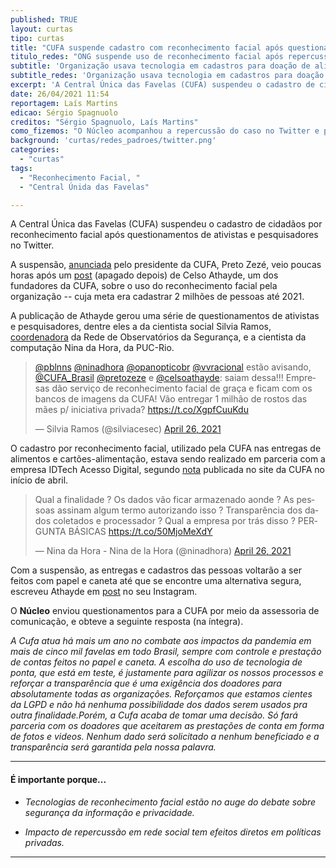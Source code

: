 ```yaml
---
published: TRUE
layout: curtas
tipo: curtas
title: "CUFA suspende cadastro com reconhecimento facial após questionamentos no Twitter"
titulo_redes: "ONG suspende uso de reconhecimento facial após repercussão no Twitter"
subtitle: 'Organização usava tecnologia em cadastros para doação de alimentos'
subtitle_redes: 'Organização usava tecnologia em cadastros para doação de alimentos'
excerpt: 'A Central Única das Favelas (CUFA) suspendeu o cadastro de cidadãos por reconhecimento facial após questionamentos de ativistas e pesquisadores no Twitter.'
date: 26/04/2021 11:54
reportagem: Laís Martins
edicao: Sérgio Spagnuolo
creditos: "Sérgio Spagnuolo, Laís Martins"
como_fizemos: "O Núcleo acompanhou a repercussão do caso no Twitter e procurou a CUFA para comentários."
background: 'curtas/redes_padroes/twitter.png'
categories:
  - "curtas"
tags:
  - "Reconhecimento Facial, "
  - "Central Únida das Favelas"

---
```


A Central Única das Favelas (CUFA) suspendeu o cadastro de cidadãos por reconhecimento facial após questionamentos de ativistas e pesquisadores no Twitter.

A suspensão, [anunciada](https://twitter.com/pretozeze/status/1386699936734093316?s=19) pelo presidente da CUFA, Preto Zezé, veio poucas horas após um [post](https://twitter.com/celsoathayde/status/1386643001234137092) (apagado depois) de Celso Athayde, um dos fundadores da CUFA, sobre o uso do reconhecimento facial pela organização -- cuja meta era cadastrar 2 milhões de pessoas até 2021.

A publicação de Athayde gerou uma série de questionamentos de ativistas e pesquisadores, dentre eles a da cientista social Silvia Ramos, [coordenadora](http://observatorioseguranca.com.br/a-rede/quem-faz/) da Rede de Observatórios da Segurança, e a cientista da computação Nina da Hora, da PUC-Rio.

<blockquote class="twitter-tweet"><p lang="pt" dir="ltr"><a href="https://twitter.com/pblnns?ref_src=twsrc%5Etfw">@pblnns</a> <a href="https://twitter.com/ninadhora?ref_src=twsrc%5Etfw">@ninadhora</a> <a href="https://twitter.com/opanopticobr?ref_src=twsrc%5Etfw">@opanopticobr</a> <a href="https://twitter.com/vvracional?ref_src=twsrc%5Etfw">@vvracional</a> estão avisando, <a href="https://twitter.com/CUFA_Brasil?ref_src=twsrc%5Etfw">@CUFA_Brasil</a> <a href="https://twitter.com/pretozeze?ref_src=twsrc%5Etfw">@pretozeze</a> e <a href="https://twitter.com/celsoathayde?ref_src=twsrc%5Etfw">@celsoathayde</a>: saiam dessa!!! Empresas dão serviço de reconhecimento facial de graça e ficam com os bancos de imagens da CUFA! Vão entregar 1 milhão de rostos das mães p/ iniciativa privada? <a href="https://t.co/XgpfCuuKdu">https://t.co/XgpfCuuKdu</a></p>&mdash; Silvia Ramos (@silviacesec) <a href="https://twitter.com/silviacesec/status/1386680023818645508?ref_src=twsrc%5Etfw">April 26, 2021</a></blockquote> <script async src="https://platform.twitter.com/widgets.js" charset="utf-8"></script>

O cadastro por reconhecimento facial, utilizado pela CUFA nas entregas de alimentos e cartões-alimentação, estava sendo realizado em parceria com a empresa IDTech Acesso Digital, segundo [nota](http://cufa.org.br/noticia.php?n=Mjc1) publicada no site da CUFA no início de abril.

<blockquote class="twitter-tweet"><p lang="pt" dir="ltr">Qual a finalidade ? Os dados vão ficar armazenado aonde ? As pessoas assinam algum termo autorizando isso ? Transparência dos dados coletados e processador ? Qual a empresa por trás disso ? PERGUNTA BÁSICAS <a href="https://t.co/50MjoMeXdY">https://t.co/50MjoMeXdY</a></p>&mdash; Nina da Hora - Nina de la Hora (@ninadhora) <a href="https://twitter.com/ninadhora/status/1386665495773032451?ref_src=twsrc%5Etfw">April 26, 2021</a></blockquote> <script async src="https://platform.twitter.com/widgets.js" charset="utf-8"></script>

Com a suspensão, as entregas e cadastros das pessoas voltarão a ser feitos com papel e caneta até que se encontre uma alternativa segura, escreveu Athayde em [post](https://www.instagram.com/p/COIjKCOlvPd/) no seu Instagram.

O **Núcleo** enviou questionamentos para a CUFA por meio da assessoria de comunicação, e obteve a seguinte resposta (na íntegra).

*A Cufa atua há mais um ano no combate aos impactos da pandemia em mais de cinco mil favelas em todo Brasil, sempre com controle e prestação de contas feitos no papel e caneta. A escolha do uso de tecnologia de ponta, que está em teste, é justamente para agilizar os nossos processos e reforçar a transparência que é uma exigência dos doadores para absolutamente todas as organizações. Reforçamos que estamos cientes da LGPD e não há nenhuma possibilidade dos dados serem usados pra outra finalidade.Porém, a Cufa acaba de tomar uma decisão. Só fará parceria com os doadores que aceitarem as prestações de conta em forma de fotos e videos. Nenhum dado será solicitado a nenhum beneficiado e a transparência será garantida pela nossa palavra.*

---

#### É importante porque...

- *Tecnologias de reconhecimento facial estão no auge do debate sobre segurança da informação e privacidade.*

- *Impacto de repercussão em rede social tem efeitos diretos em políticas privadas.*

---
